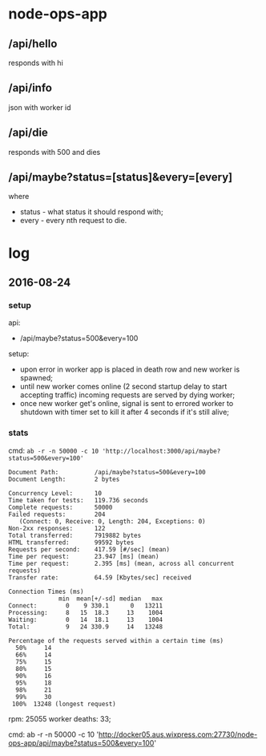 # node-ops-app

## /api/hello
responds with hi

## /api/info
json with worker id

## /api/die
responds with 500 and dies

## /api/maybe?status=[status]&every=[every]

where
 - status - what status it should respond with;
 - every - every nth request to die.
 
 
# log

## 2016-08-24

### setup
 
api:
 - /api/maybe?status=500&every=100

setup:
 - upon error in worker app is placed in death row and new worker is spawned;
 - until new worker comes online (2 second startup delay to start accepting traffic) incoming requests are served by dying worker;
 - once new worker get's online, signal is sent to errored worker to shutdown with timer set to kill it after 4 seconds if it's still alive;

### stats

cmd: `ab -r -n 50000 -c 10 'http://localhost:3000/api/maybe?status=500&every=100'`

```
Document Path:          /api/maybe?status=500&every=100
Document Length:        2 bytes

Concurrency Level:      10
Time taken for tests:   119.736 seconds
Complete requests:      50000
Failed requests:        204
   (Connect: 0, Receive: 0, Length: 204, Exceptions: 0)
Non-2xx responses:      122
Total transferred:      7919882 bytes
HTML transferred:       99592 bytes
Requests per second:    417.59 [#/sec] (mean)
Time per request:       23.947 [ms] (mean)
Time per request:       2.395 [ms] (mean, across all concurrent requests)
Transfer rate:          64.59 [Kbytes/sec] received

Connection Times (ms)
              min  mean[+/-sd] median   max
Connect:        0    9 330.1      0   13211
Processing:     8   15  18.3     13    1004
Waiting:        0   14  18.1     13    1004
Total:          9   24 330.9     14   13248

Percentage of the requests served within a certain time (ms)
  50%     14
  66%     14
  75%     15
  80%     15
  90%     16
  95%     18
  98%     21
  99%     30
 100%  13248 (longest request)
```

rpm: 25055
worker deaths: 33;


cmd: ab -r -n 50000 -c 10 'http://docker05.aus.wixpress.com:27730/node-ops-app/api/maybe?status=500&every=100'

```

```

